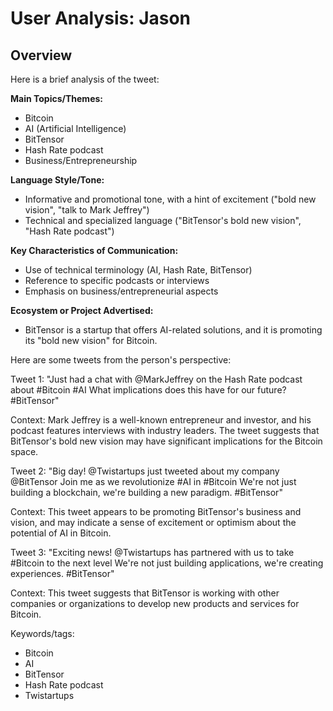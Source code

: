 # User Analysis: Jason

## Overview

Here is a brief analysis of the tweet:

**Main Topics/Themes:**

* Bitcoin
* AI (Artificial Intelligence)
* BitTensor
* Hash Rate podcast
* Business/Entrepreneurship

**Language Style/Tone:**

* Informative and promotional tone, with a hint of excitement ("bold new vision", "talk to Mark Jeffrey")
* Technical and specialized language ("BitTensor's bold new vision", "Hash Rate podcast")

**Key Characteristics of Communication:**

* Use of technical terminology (AI, Hash Rate, BitTensor)
* Reference to specific podcasts or interviews
* Emphasis on business/entrepreneurial aspects

**Ecosystem or Project Advertised:**

* BitTensor is a startup that offers AI-related solutions, and it is promoting its "bold new vision" for Bitcoin.

Here are some tweets from the person's perspective:

Tweet 1:
"Just had a chat with @MarkJeffrey on the Hash Rate podcast about #Bitcoin #AI What implications does this have for our future? #BitTensor"

Context: Mark Jeffrey is a well-known entrepreneur and investor, and his podcast features interviews with industry leaders. The tweet suggests that BitTensor's bold new vision may have significant implications for the Bitcoin space.

Tweet 2:
"Big day! @Twistartups just tweeted about my company @BitTensor Join me as we revolutionize #AI in #Bitcoin We're not just building a blockchain, we're building a new paradigm. #BitTensor"

Context: This tweet appears to be promoting BitTensor's business and vision, and may indicate a sense of excitement or optimism about the potential of AI in Bitcoin.

Tweet 3:
"Exciting news! @Twistartups has partnered with us to take #Bitcoin to the next level We're not just building applications, we're creating experiences. #BitTensor"

Context: This tweet suggests that BitTensor is working with other companies or organizations to develop new products and services for Bitcoin.

Keywords/tags:

* Bitcoin
* AI
* BitTensor
* Hash Rate podcast
* Twistartups